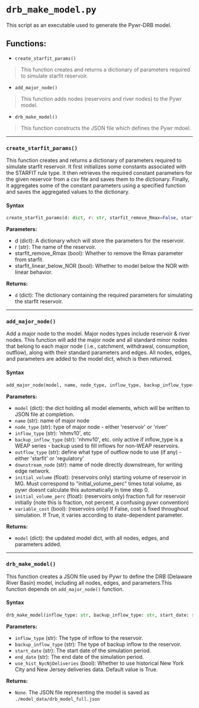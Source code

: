 # `drb_make_model.py`

This script as an executable used to generate the Pywr-DRB model.

## Functions:
- `create_starfit_params()`
> This function creates and returns a dictionary of parameters required to simulate starfit reservoir.

- `add_major_node()`
> This function adds nodes (reservoirs and river nodes) to the Pywr model.

- `drb_make_model()`
> This function constructs the JSON file which defines the Pywr mdoel.


***

### `create_starfit_params()`
This function creates and returns a dictionary of parameters required to simulate starfit reservoir. It first initializes some constants associated with the STARFIT rule type. It then retrieves the required constant parameters for the given reservoir from a csv file and saves them to the dictionary. Finally, it aggregates some of the constant parameters using a specified function and saves the aggregated values to the dictionary.

#### Syntax
```python
create_starfit_params(d: dict, r: str, starfit_remove_Rmax=False, starfit_linear_below_NOR=False) -> None
```

**Parameters:**
- d (dict): A dictionary which will store the parameters for the reservoir.
- r (str): The name of the reservoir.
- starfit_remove_Rmax (bool): Whether to remove the Rmax parameter from starfit.
- starfit_linear_below_NOR (bool): Whether to model below the NOR with linear behavior.

**Returns:**
- `d` (dict): The dictionary containing the required parameters for simulating the starfit reservoir.


***

### `add_major_node()`

Add a major node to the model. Major nodes types include reservoir & river nodes. This function will add the major node and all standard minor nodes that belong to each major node ( i.e., catchment, withdrawal, consumption, outflow), along with their standard parameters and edges. All nodes, edges, and parameters are added to the model dict, which is then returned.

#### Syntax
```python
add_major_node(model, name, node_type, inflow_type, backup_inflow_type=None, outflow_type=None, downstream_node=None, initial_volume=None, initial_volume_perc=None, variable_cost=None) -> dict
```

**Parameters:**
-   `model` (dict): the dict holding all model elements, which will be written to JSON file at completion.
-   `name` (str): name of major node
-   `node_type` (str): type of major node - either 'reservoir' or 'river'
-   `inflow_type` (str): 'nhmv10', etc
-   `backup_inflow_type` (str): 'nhmv10', etc. only active if inflow_type is a WEAP series - backup used to fill inflows for non-WEAP reservoirs.
-   `outflow_type` (str): define what type of outflow node to use (if any) - either 'starfit' or 'regulatory'
-   `downstream_node` (str): name of node directly downstream, for writing edge network.
-   `initial_volume` (float): (reservoirs only) starting volume of reservoir in MG. Must correspond to "initial_volume_perc" times total volume, as pywr doesnt calculate this automatically in time step 0.
-   `initial_volume_perc` (float): (reservoirs only) fraction full for reservoir initially (note this is fraction, not percent, a confusing pywr convention)
-   `variable_cost` (bool): (reservoirs only) If False, cost is fixed throughout simulation. If True, it varies according to state-dependent parameter.

**Returns:**
-   `model` (dict): the updated model dict, with all nodes, edges, and parameters added.


***

### `drb_make_model()`

This function creates a JSON file used by Pywr to define the DRB (Delaware River Basin) model, including all nodes, edges, and parameters.This function depends on `add_major_node()` function.

#### Syntax
```python
drb_make_model(inflow_type: str, backup_inflow_type: str, start_date: str, end_date: str, use_hist_NycNjDeliveries: bool=True) -> None
```

**Parameters:**
- `inflow_type` (str): The type of inflow to the reservoir.
- `backup_inflow_type` (str): The type of backup inflow to the reservoir.
- `start_date` (str): The start date of the simulation period.
- `end_date` (str): The end date of the simulation period.
- `use_hist_NycNjDeliveries` (bool): Whether to use historical New York City and New Jersey deliveries data. Default value is True.

**Returns:**
- `None`. The JSON file representing the model is saved as `./model_data/drb_model_full.json`
